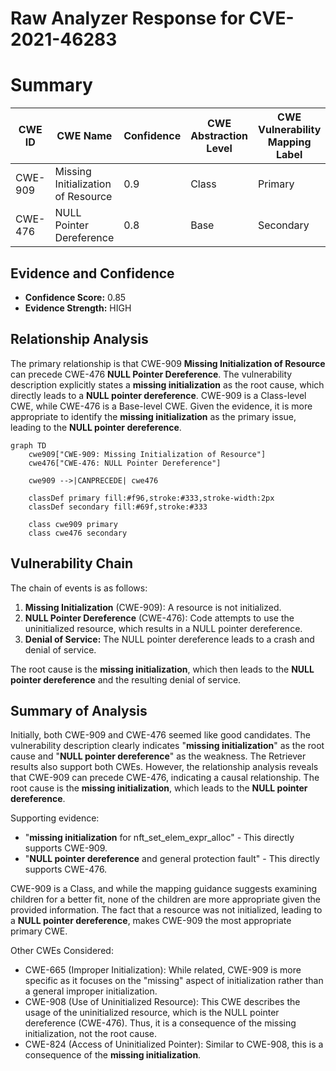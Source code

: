 # Raw Analyzer Response for CVE-2021-46283

# Summary
| CWE ID | CWE Name | Confidence | CWE Abstraction Level | CWE Vulnerability Mapping Label | CWE-Vulnerability Mapping Notes |
|---|---|---|---|---|---|
| CWE-909 | Missing Initialization of Resource | 0.9 | Class | Primary | Allowed-with-Review |
| CWE-476 | NULL Pointer Dereference | 0.8 | Base | Secondary | Allowed |

## Evidence and Confidence

*   **Confidence Score:** 0.85
*   **Evidence Strength:** HIGH

## Relationship Analysis
The primary relationship is that CWE-909 **Missing Initialization of Resource** can precede CWE-476 **NULL Pointer Dereference**. The vulnerability description explicitly states a **missing initialization** as the root cause, which directly leads to a **NULL pointer dereference**. CWE-909 is a Class-level CWE, while CWE-476 is a Base-level CWE. Given the evidence, it is more appropriate to identify the **missing initialization** as the primary issue, leading to the **NULL pointer dereference**.

```mermaid
graph TD
    cwe909["CWE-909: Missing Initialization of Resource"]
    cwe476["CWE-476: NULL Pointer Dereference"]

    cwe909 -->|CANPRECEDE| cwe476

    classDef primary fill:#f96,stroke:#333,stroke-width:2px
    classDef secondary fill:#69f,stroke:#333
    
    class cwe909 primary
    class cwe476 secondary
```

## Vulnerability Chain
The chain of events is as follows:
1.  **Missing Initialization** (CWE-909): A resource is not initialized.
2.  **NULL Pointer Dereference** (CWE-476): Code attempts to use the uninitialized resource, which results in a NULL pointer dereference.
3.  **Denial of Service:** The NULL pointer dereference leads to a crash and denial of service.

The root cause is the **missing initialization**, which then leads to the **NULL pointer dereference** and the resulting denial of service.

## Summary of Analysis
Initially, both CWE-909 and CWE-476 seemed like good candidates. The vulnerability description clearly indicates "**missing initialization**" as the root cause and "**NULL pointer dereference**" as the weakness. The Retriever results also support both CWEs. However, the relationship analysis reveals that CWE-909 can precede CWE-476, indicating a causal relationship. The root cause is the **missing initialization**, which leads to the **NULL pointer dereference**.

Supporting evidence:
*   "**missing initialization** for nft_set_elem_expr_alloc" - This directly supports CWE-909.
*   "**NULL pointer dereference** and general protection fault" - This directly supports CWE-476.

CWE-909 is a Class, and while the mapping guidance suggests examining children for a better fit, none of the children are more appropriate given the provided information. The fact that a resource was not initialized, leading to a **NULL pointer dereference**, makes CWE-909 the most appropriate primary CWE.

Other CWEs Considered:

*   CWE-665 (Improper Initialization): While related, CWE-909 is more specific as it focuses on the "missing" aspect of initialization rather than a general improper initialization.
*   CWE-908 (Use of Uninitialized Resource): This CWE describes the usage of the uninitialized resource, which is the NULL pointer dereference (CWE-476). Thus, it is a consequence of the missing initialization, not the root cause.
*   CWE-824 (Access of Uninitialized Pointer): Similar to CWE-908, this is a consequence of the **missing initialization**.